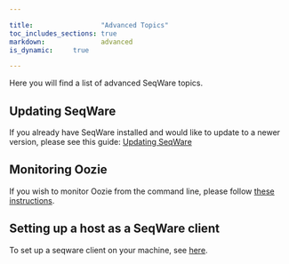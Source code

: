 ```yaml
---

title:                 "Advanced Topics"
toc_includes_sections: true
markdown:              advanced
is_dynamic:		true

---
```


Here you will find a list of advanced SeqWare topics.

## Updating SeqWare 
If you already have SeqWare installed and would like to update to a newer version, please see this 
guide: [Updating SeqWare](/docs/26-advanced-topics/update-seqware/)

## Monitoring Oozie
If you wish to monitor Oozie from the command line, please follow [these instructions](/docs/26-advanced-topics/monitor-with-oozie/).

## Setting up a host as a SeqWare client
To set up a seqware client on your machine, see [here](/docs/26-advanced-topics/setting-up-a-host-as-a-seqware-client/).